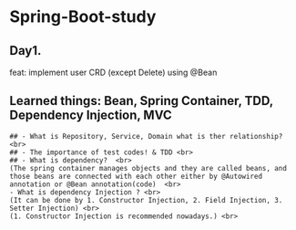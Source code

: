 # Spring-Boot-study
## Day1. 
 feat: implement user CRD (except Delete) using @Bean <br>
   ## Learned things: Bean, Spring Container, TDD, Dependency Injection, MVC  <br>
    ## - What is Repository, Service, Domain what is ther relationship?  <br>
    ## - The importance of test codes! & TDD <br>
    ## - What is dependency?  <br>
    (The spring container manages objects and they are called beans, and those beans are connected with each other either by @Autowired annotation or @Bean annotation(code)  <br>
    - What is dependency Injection ? <br>
    (It can be done by 1. Constructor Injection, 2. Field Injection, 3. Setter Injection) <br>
    (1. Constructor Injection is recommended nowadays.) <br>
